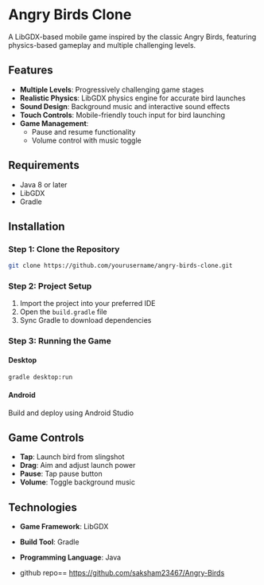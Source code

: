 # Angry Birds Clone

A LibGDX-based mobile game inspired by the classic Angry Birds, featuring physics-based gameplay and multiple challenging levels.

## Features

- **Multiple Levels**: Progressively challenging game stages
- **Realistic Physics**: LibGDX physics engine for accurate bird launches
- **Sound Design**: Background music and interactive sound effects
- **Touch Controls**: Mobile-friendly touch input for bird launching
- **Game Management**: 
  - Pause and resume functionality
  - Volume control with music toggle

## Requirements

- Java 8 or later
- LibGDX
- Gradle

## Installation

### Step 1: Clone the Repository
```bash
git clone https://github.com/yourusername/angry-birds-clone.git
```

### Step 2: Project Setup
1. Import the project into your preferred IDE
2. Open the `build.gradle` file
3. Sync Gradle to download dependencies

### Step 3: Running the Game

#### Desktop
```bash
gradle desktop:run
```

#### Android
Build and deploy using Android Studio

## Game Controls

- **Tap**: Launch bird from slingshot
- **Drag**: Aim and adjust launch power
- **Pause**: Tap pause button
- **Volume**: Toggle background music

## Technologies

- **Game Framework**: LibGDX
- **Build Tool**: Gradle
- **Programming Language**: Java

- github repo== https://github.com/saksham23467/Angry-Birds


